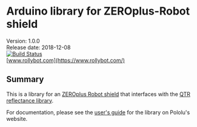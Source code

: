 # Arduino library for ZEROplus-Robot shield

Version: 1.0.0<br>
Release date: 2018-12-08<br>
[![Build Status](https://travis-ci.org/pololu/qtr-sensors-arduino.svg?branch=master)](https://travis-ci.org/pololu/qtr-sensors-arduino)<br>
[www.rollybot.com](https://www.rollybot.com/)

## Summary

This is a library for an
[ZEROplus Robot shield](https://www.rollybot.com/product/detail.html?product_no=18&cate_no=1&display_group=2) that
interfaces with the
[QTR reflectance library](https://github.com/pololu/qtr-sensors-arduino).

For documentation, please see the
[user's guide](https://www.pololu.com/docs/0J19) for the library on
Pololu's website.
